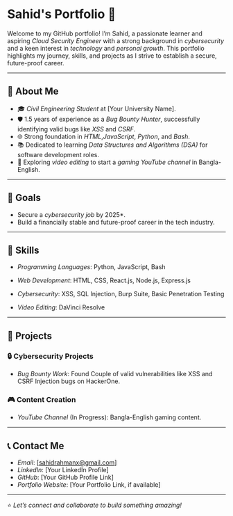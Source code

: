 # Sahid's Portfolio 🚀

Welcome to my GitHub portfolio! I’m Sahid, a passionate learner and aspiring *Cloud Security Engineer* with a strong background in *cybersecurity* and a keen interest in *technology* and *personal growth*. This portfolio highlights my journey, skills, and projects as I strive to establish a secure, future-proof career.

---

## 🌟 About Me

- 🎓 *Civil Engineering Student* at [Your University Name].
- 🛡️ 1.5 years of experience as a *Bug Bounty Hunter*, successfully identifying valid bugs like *XSS* and *CSRF*.
- 🌐 Strong foundation in *HTML*,*JavaScript*, *Python*, and *Bash*.
- 📚 Dedicated to learning *Data Structures and Algorithms (DSA)* for software development roles.
- 🎥 Exploring *video editing* to start a *gaming YouTube channel* in Bangla-English.

---

## 🎯 Goals

- Secure a *cybersecurity job* by  2025*.
- Build a financially stable and future-proof career in the tech industry.

---

## 🔧 Skills

- *Programming Languages*: Python, JavaScript, Bash  
- *Web Development*: HTML, CSS, React.js, Node.js, Express.js  
- *Cybersecurity*: XSS, SQL Injection, Burp Suite, Basic Penetration Testing  
 
- *Video Editing*: DaVinci Resolve  

---

## 📂 Projects

### 🔒 Cybersecurity Projects
- *Bug Bounty Work*: Found Couple of  valid  vulnerabilities like XSS and CSRF Injection bugs on HackerOne.  



### 🎮 Content Creation
- *YouTube Channel* (In Progress): Bangla-English gaming content.  

---


## 📞 Contact Me

- *Email*: [sahidrahmanx@gmail.com]  
- *LinkedIn*: [Your LinkedIn Profile]  
- *GitHub*: [Your GitHub Profile Link]  
- *Portfolio Website*: [Your Portfolio Link, if available]  

---

⭐ *Let’s connect and collaborate to build something amazing!*

